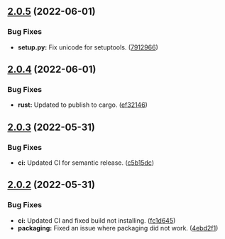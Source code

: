 ## [2.0.5](https://github.com/aaronmussig/PhyloDM/compare/v2.0.4...v2.0.5) (2022-06-01)


### Bug Fixes

* **setup.py:** Fix unicode for setuptools. ([7912966](https://github.com/aaronmussig/PhyloDM/commit/7912966c75c665938daad6d93c2168a75e793138))

## [2.0.4](https://github.com/aaronmussig/PhyloDM/compare/v2.0.3...v2.0.4) (2022-06-01)


### Bug Fixes

* **rust:** Updated to publish to cargo. ([ef32146](https://github.com/aaronmussig/PhyloDM/commit/ef32146be61c94c23bcabbf5f03f6e9794f60b77))

## [2.0.3](https://github.com/aaronmussig/PhyloDM/compare/v2.0.2...v2.0.3) (2022-05-31)


### Bug Fixes

* **ci:** Updated CI for semantic release. ([c5b15dc](https://github.com/aaronmussig/PhyloDM/commit/c5b15dcd8ff6f48c4890079203e24de33d3c2ec0))

## [2.0.2](https://github.com/aaronmussig/PhyloDM/compare/v2.0.1...v2.0.2) (2022-05-31)


### Bug Fixes

* **ci:** Updated CI and fixed build not installing. ([fc1d645](https://github.com/aaronmussig/PhyloDM/commit/fc1d6455d165143b0d2787b9f129e6aefc2221c6))
* **packaging:** Fixed an issue where packaging did not work. ([4ebd2f1](https://github.com/aaronmussig/PhyloDM/commit/4ebd2f1cccc714827d29c33c1ab30c54eaae52d2))
